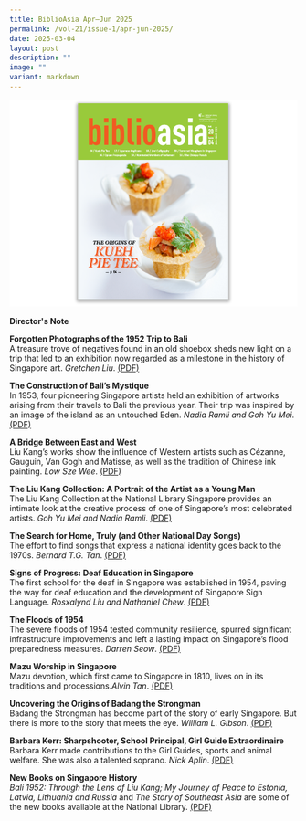 ```yaml
---
title: BiblioAsia Apr–Jun 2025
permalink: /vol-21/issue-1/apr-jun-2025/
date: 2025-03-04
layout: post
description: ""
image: ""
variant: markdown
---
```

<img src="/images/Vol%2020%20Issue%204/biblioasia_20_4_cover.png">

<a style="text-decoration: none; font-weight: bold;" href="/vol-20/issue-4/jan-mar-2025/director-note/">Director's Note</a><br>

<a style="text-decoration: none; font-weight: bold;" href="/vol-21/issue-1/apr-jun-2025/liu-kang-forgotten-photographs-bali/">Forgotten Photographs of the 1952 Trip to Bali </a><br>
A treasure trove of negatives found in an old shoebox sheds new light on a trip that led to an exhibition now regarded as a milestone in the history of Singapore art. *Gretchen Liu*. [(PDF)](/files/pdf/Vol%2020/BiblioAsia_JAN_MAR2025_KuehPieTee-a.pdf)

<a style="text-decoration: none; font-weight: bold;" href="/vol-21/issue-1/apr-jun-2025/mystique-bali-travel-paradise/">The Construction of Bali’s Mystique</a><br>
In 1953, four pioneering Singapore artists held an exhibition of artworks arising from their travels to Bali the previous year. Their trip was inspired by an image of the island as an untouched Eden. *Nadia Ramli and Goh Yu Mei*. [(PDF)](/files/pdf/Vol%2020/BiblioAsia_JAN_MAR2025_JapaneseAnglicansaa.pdf)

<a style="text-decoration: none; font-weight: bold;" href="/vol-20/issue-4/jan-mar-2025/ustaz-syed-abdul-rahman-al-attas-calligraphy/">A Bridge Between East and West</a><br>
Liu Kang’s works show the influence of Western artists such as Cézanne, Gauguin, Van Gogh and Matisse, as well as the tradition of Chinese ink painting. *Low Sze Wee*. [(PDF)](/files/pdf/Vol%2020/BiblioAsia_JAN_MAR2025_SyedCaligraphyaa.pdf)

<a style="text-decoration: none; font-weight: bold;" href="/vol-20/issue-4/jan-mar-2025/central-provident-fund-cpf/">The Liu Kang Collection: A Portrait of the Artist as a Young Man</a><br>
The Liu Kang Collection at the National Library Singapore provides an intimate look at the creative process of one of Singapore’s most celebrated artists. *Goh Yu Mei and Nadia Ramli*. [(PDF)](/files/pdf/Vol%2020/BiblioAsia_JAN_MAR2025_CPFSchemeaa.pdf)

<a style="text-decoration: none; font-weight: bold;" href="/vol-20/issue-4/jan-mar-2025/william-somerset-maugham-secrets/">The Search for Home, Truly (and Other National Day Songs)</a><br>
The effort to find songs that express a national identity goes back to the 1970s. *Bernard T.G. Tan*. [(PDF)](/files/pdf/Vol%2020/BiblioAsia_JAN_MAR2025_Somersetaa.pdf)

<a style="text-decoration: none; font-weight: bold;" href="/vol-20/issue-4/jan-mar-2025/japanese-opium-propaganda-syonan-shimbun/">Signs of Progress: Deaf Education in Singapore</a><br>
The first school for the deaf in Singapore was established in 1954, paving the way for deaf education and the development of Singapore Sign Language. *Rosxalynd Liu and Nathaniel Chew*. [(PDF)](/files/pdf/Vol%2020/BiblioAsia_JAN_MAR2025_Opiumaa.pdf)

<a style="text-decoration: none; font-weight: bold;" href="/vol-20/issue-4/jan-mar-2025/sembawang-maps-singapore/">The Floods of 1954 </a><br> The severe floods of 1954 tested community resilience, spurred significant infrastructure improvements and left a lasting impact on Singapore’s flood preparedness measures. *Darren Seow*. [(PDF)](/files/pdf/Vol%2020/BiblioAsia_JAN_MAR2025_SembawangMapsaa.pdf)

<a style="text-decoration: none; font-weight: bold;" href="/vol-20/issue-4/jan-mar-2025/nominated-member-of-parliament-nmp/">Mazu Worship in Singapore</a><br>
Mazu devotion, which first came to Singapore in 1810, lives on in its traditions and processions.*Alvin Tan*. [(PDF)](/files/pdf/Vol%2020/BiblioAsia_JAN_MAR2025_NMPsaa.pdf)

<a style="text-decoration: none; font-weight: bold;" href="/vol-20/issue-4/jan-mar-2025/chingay-tai-ge-procession-singapore-penang/">Uncovering the Origins of Badang the Strongman</a><br>
Badang the Strongman has become part of the story of early Singapore. But there is more to the story that meets the eye. *William L. Gibson*. [(PDF)](/files/pdf/Vol%2020/BiblioAsia_JAN_MAR2025_Chingayaa.pdf)

<a style="text-decoration: none; font-weight: bold;" href="/vol-20/issue-4/jan-mar-2025/john-sturgus-bastin-a-memoir/">Barbara Kerr: Sharpshooter, School Principal, Girl Guide Extraordinaire	</a><br>
Barbara Kerr made contributions to the Girl Guides, sports and animal welfare. She was also a talented soprano. *Nick Aplin*. [(PDF)](/files/pdf/Vol%2020/BiblioAsia_JAN_MAR2025_JohnBastinaa.pdf)

<a style="text-decoration: none; font-weight: bold;" href="/vol-20/issue-4/jan-mar-2025/new-books-on-singapore-history/">New Books on Singapore History</a><br>
_Bali 1952: Through the Lens of Liu Kang; My Journey of Peace to Estonia, Latvia, Lithuania and Russia_ and _The Story of Southeast Asia_ are some of the new books available at the National Library. [(PDF)](/files/pdf/Vol%2020/BiblioAsia_JAN_MAR2025_Newbooksgg.pdf)